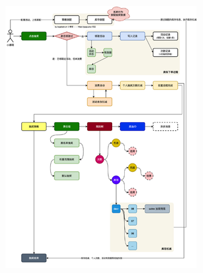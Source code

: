 ![输入图片说明](/imgs/2025-08-19/DXCFisnP5F2i0sEN.png)
<!--stackedit_data:
eyJoaXN0b3J5IjpbMzY1MDA4MTIxLDk5ODc3MzM2XX0=
-->